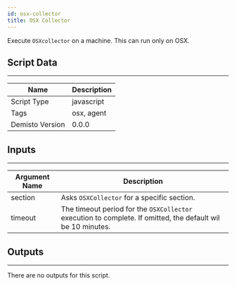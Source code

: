 ```yaml
---
id: osx-collector
title: OSX Collector
---
```


Execute `OSXcollector` on a machine. This can run only on OSX.

## Script Data
---

| **Name** | **Description** |
| --- | --- |
| Script Type | javascript |
| Tags | osx, agent |
| Demisto Version | 0.0.0 |

## Inputs
---

| **Argument Name** | **Description** |
| --- | --- |
| section | Asks `OSXCollector` for a specific section. |
| timeout | The timeout period for the `OSXCollector` execution to complete. If omitted, the default wil be 10 minutes. |

## Outputs
---
There are no outputs for this script.
